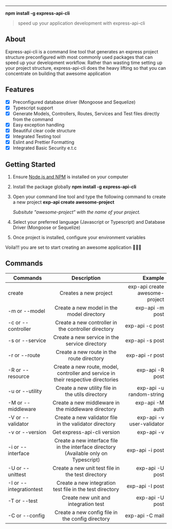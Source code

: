 ---

**npm install -g express-api-cli**

> speed up your application development with express-api-cli

## About

Express-api-cli is a command line tool that generates an express project structure preconfigured
with most commonly used packages that can speed up your development workflow. Rather than wasting
time setting up your project structure, express-api-cli does the heavy lifting so that you can
concentrate on building that awesome application

## Features

- [x] Preconfigured database driver (Mongoose and Sequelize)
- [x] Typescript support
- [x] Generate Models, Controllers, Routes, Services and Test files directly from the command
- [x] Easy exception handling
- [x] Beautiful clear code structure
- [x] Integrated Testing tool
- [x] Eslint and Prettier Formatting
- [x] Integrated Basic Security e.t.c

## Getting Started

1.  Ensure [Node.js and NPM](https://nodejs.org/en/download/) is installed on your computer
2.  Install the package globally **npm install -g express-api-cli**
3.  Open your command line tool and type the following command to create a new project **exp-api
    create awesome-project**

    _Subsitute "awesome-project" with the name of your project._

4.  Select your preferred language (Javascript or Typescript) and Database Driver (Mongoose or
    Sequelize)
5.  Once project is installed, configure your environment variables

Voila!!! you are set to start creating an awesome application 🚀🚀🚀

## Commands

| Commands                |                                      Description                                      |                        Example |
| ----------------------- | :-----------------------------------------------------------------------------------: | -----------------------------: |
| create                  |                                 Creates a new project                                 | exp-api create awesome-project |
| -m or --model           |                       Create a new model in the model directory                       |                exp-api -m post |
| -c or --controller      |                  Create a new controller in the controller directory                  |                exp-api -c post |
| -s or --service         |                     Create a new service in the service directory                     |                exp-api -s post |
| -r or --route           |                       Create a new route in the route directory                       |                exp-api -r post |
| -R or --resource        |   Create a new route, model, controller and service in their respective directories   |                exp-api -R post |
| -u or --utility         |                   Create a new utility file in the utils directory                    |       exp-api -u random-string |
| -M or --middleware      |                  Create a new middleware in the middleware directory                  |                exp-api -M auth |
| -V or --validator       |                Create a new validator file in the validator directory                 |      exp-api -v user-validator |
| -v or --version         |                              Get express-api-cli version                              |                     exp-api -v |
| -i or --interface       | Create a new interface file in the interface directory (Available only on Typescript) |                exp-api -i post |
| -U or --unittest        |                   Create a new unit test file in the test directory                   |                exp-api -U post |
| -I or --integrationtest |               Create a new integration test file in the test directory                |                exp-api -I post |
| -T or --test            |                         Create new unit and integration test                          |                exp-api -U post |
| -C or --config          |                   Create a new config file in the config directory                    |                exp-api -C mail |
